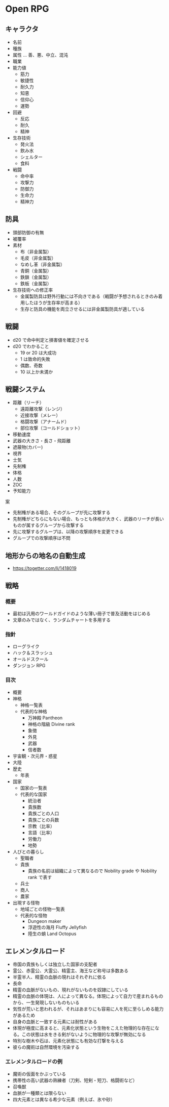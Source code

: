 # Open RPG

## キャラクタ

- 名前
- 種族
- 属性 … 善、悪、中立、混沌
- 職業
- 能力値
  - 筋力
  - 敏捷性
  - 耐久力
  - 知恵
  - 信仰心
  - 運勢
- 回避
  - 反応
  - 耐久
  - 精神
- 生存技術
  - 発火法
  - 飲み水
  - シェルター
  - 食料
- 戦闘
  - 命中率
  - 攻撃力
  - 防御力
  - 生命力
  - 精神力

## 防具

- 頭部防御の有無
- 被覆率
- 素材
  - 布（非金属製）
  - 毛皮（非金属製）
  - なめし革（非金属製）
  - 青銅（金属製）
  - 鉄鎖（金属製）
  - 鉄板（金属製）
- 生存技術への修正率
  - 金属製防具は野外行動には不向きである（戦闘が予想されるときのみ着用したほうが生存率が高まる）
  - 生存と防具の機能を両立させるには非金属製防具が適している

## 戦闘

- d20 で命中判定と損害値を確定させる
- d20 でわかること
  - 19 or 20 は大成功
  - 1 は致命的失敗
  - 偶数、奇数
  - 10 以上か未満か

## 戦闘システム

- 距離（リーチ）
  - 遠距離攻撃（レンジ）
  - 近接攻撃（メレー）
  - 格闘攻撃（アナームド）
  - 部位攻撃（コールドショット）
- 移動速度
- 武器の大きさ・長さ・飛距離
- 遮蔽物(カバー)
- 視界
- 士気
- 先制権
- 体格
- 人数
- ZOC
- 予知能力

案

- 先制権がある場合、そのグループが先に攻撃する
- 先制権がどちらにもない場合、もっとも体格が大きく、武器のリーチが長いものが属するグループから攻撃する
- 先に攻撃するグループは、以降の攻撃順序を変更できる
- グループでの攻撃順序は不問

## 地形からの地名の自動生成

- <https://togetter.com/li/1418019>

## 戦略

### 概要

- 最初は汎用のワールドガイドのような薄い冊子で普及活動をはじめる
- 文章のみではなく、ランダムチャートを多用する

### 指針

- ローグライク
- ハック＆スラッシュ
- オールドスクール
- ダンジョン RPG

### 目次

- 概要
- 神格
  - 神格一覧表
  - 代表的な神格
    - 万神殿 Pantheon
    - 神格の階級 Divine rank
    - 象徴
    - 外見
    - 武器
    - 信者数
- 宇宙観・次元界・惑星
- 大陸
- 歴史
  - 年表
- 国家
  - 国家の一覧表
  - 代表的な国家
    - 統治者
    - 貴族数
    - 貴族ごとの人口
    - 貴族ごとの兵数
    - 宗教（比率）
    - 言語（比率）
    - 労働力
    - 地勢
- 人びとの暮らし
  - 聖職者
  - 貴族
    - 貴族の名前は組織によって異なるので Nobility grade や Nobility rank で表す
  - 兵士
  - 商人
  - 農家
- 出現する怪物
  - 地域ごとの怪物一覧表
  - 代表的な怪物
    - Dungeon maker
    - 浮遊性の海月 Fluffy Jellyfish
    - 陸生の蛸 Land Octopus

## エレメンタルロード

- 帝国の貴族もしくは独立した国家の支配者
- 霊公、赤霊公、大霊公、精霊主、海王など称号は多数ある
- 半霊半人、精霊の血脈の現れはそれぞれに依る
- 長命
- 精霊の血脈がないもの、現れがないものを奴隷にしている
- 精霊の血脈の体現は、人によって異なる。体現によって自力で産まれるものから、一生発現しないものもいる
- 気性が荒いと思われるが、それはあまりにも容易に人を死に至らしめる能力があるため
- 自身の血脈と一致する元素には耐性がある
- 体現が極度に高まると、元素化状態という生物をこえた物理的な存在になる。この状態は水をきる剣がないように物理的な攻撃が無効になる
- 特別な樹木や石は、元素化状態にも有効な打撃を与える
- 彼らの魔術は自然環境を汚染する

### エレメンタルロードの例

- 魔術の仮面をかぶっている
- 携帯性の高い武器の熟練者（刀剣、短剣・短刀、格闘術など）
- 召喚獣
- 血脈が一種類とは限らない
- 四大元素とは異なる希少な元素（例えば、氷や砂）
